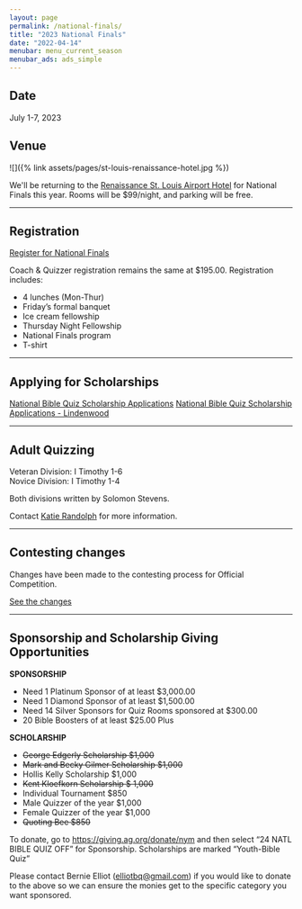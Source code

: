 ```yaml
---
layout: page
permalink: /national-finals/
title: "2023 National Finals"
date: "2022-04-14"
menubar: menu_current_season
menubar_ads: ads_simple
---
```


## Date

July 1-7, 2023

## Venue

![]({% link assets/pages/st-louis-renaissance-hotel.jpg %})

We'll be returning to the [Renaissance St. Louis Airport Hotel](https://www.marriott.com/en-us/hotels/stlsa-renaissance-st-louis-airport-hotel/overview/) for National Finals this year. Rooms will be $99/night, and parking will be free.

---

## Registration

<a href="https://brushfire.com/agusa/NBQ/551064" class="button is-primary">Register for National Finals</a>

Coach & Quizzer registration remains the same at $195.00. Registration includes:

- 4 lunches (Mon-Thur)
- Friday’s formal banquet
- Ice cream fellowship
- Thursday Night Fellowship
- National Finals program
- T-shirt

---

## Applying for Scholarships

<a href="{% link assets/2023/Scholarship-National-Finals.docx %}" class="button is-primary">National Bible Quiz Scholarship Applications</a>
<a href="{% link assets/2023/Scholarship-National-Lindenwood.docx %}" class="button is-primary">National Bible Quiz Scholarship Applications - Lindenwood</a>

---

## Adult Quizzing

Veteran Division: I Timothy 1-6  
Novice Division: I Timothy 1-4

Both divisions written by Solomon Stevens.

Contact [Katie Randolph](mailto:kaitlyn.randolph@gmail.com) for more information.

---

## Contesting changes

Changes have been made to the contesting process for Official Competition. 

<a href="{% link _pages/contesting-changes.md %}" class="button is-primary">See the changes</a>

---


## Sponsorship and Scholarship Giving Opportunities

**SPONSORSHIP**

- Need 1 Platinum Sponsor of at least $3,000.00 
- Need 1 Diamond Sponsor of at least $1,500.00
- Need 14 Silver Sponsors for Quiz Rooms sponsored at $300.00 
- 20 Bible Boosters of at least $25.00 Plus 

**SCHOLARSHIP**

- ~~George Edgerly Scholarship $1,000~~
- ~~Mark and Becky Gilmer Scholarship $1,000~~
- Hollis Kelly Scholarship $1,000
- ~~Kent Kloefkorn Scholarship $ 1,000~~
- Individual Tournament $850
- Male Quizzer of the year $1,000
- Female Quizzer of the year $1,000
- ~~Quoting Bee $850~~

To donate, go to <https://giving.ag.org/donate/nym> and then select “24 NATL BIBLE QUIZ OFF” for Sponsorship. Scholarships are marked “Youth-Bible Quiz”

Please contact Bernie Elliot ([elliotbq@gmail.com](mailto:elliotbq@gmail.com)) if you would like to donate to the above so we can ensure the monies get to the specific category you want sponsored.
